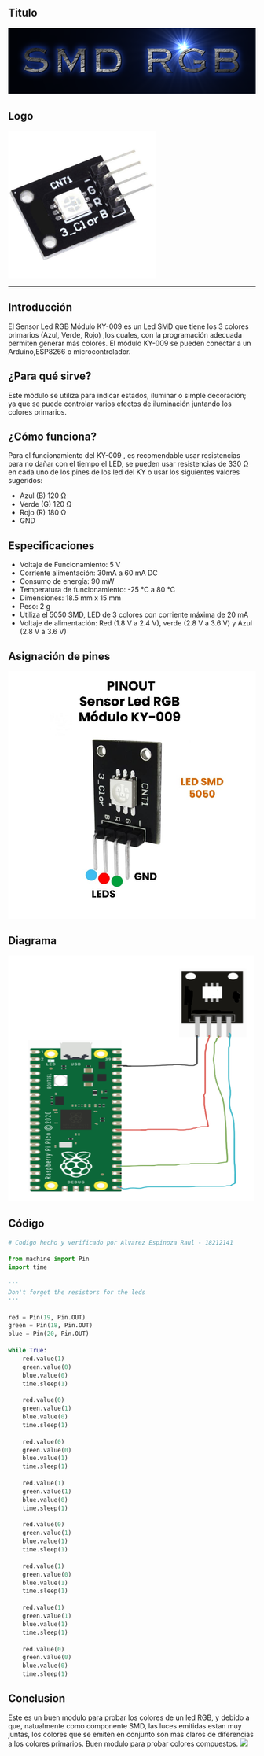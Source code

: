 ## Titulo
![](TituloSMD_RGB.png)

## Logo
<img src="logoSMD_RGB.jpg" width="300">

___
## Introducción
El Sensor Led RGB Módulo KY-009 es un Led SMD que tiene los 3 colores primarios (Azul, Verde, Rojo) ,los cuales, con la programación adecuada permiten generar más colores. El módulo KY-009 se pueden conectar a un Arduino,ESP8266 o microcontrolador.

## ¿Para qué sirve?
Este módulo se utiliza para indicar estados, iluminar o simple decoración; ya que se puede controlar varios efectos de iluminación juntando los colores primarios.

## ¿Cómo funciona?
Para el funcionamiento del KY-009 , es recomendable usar resistencias para no dañar con el tiempo el LED,  se pueden usar resistencias de 330 Ω en cada uno de los pines de los led del KY o usar los siguientes valores sugeridos:

- Azul    (B)       120 Ω
- Verde   (G)       120 Ω
- Rojo    (R)       180 Ω
- GND

## Especificaciones
- Voltaje de Funcionamiento: 5 V
- Corriente alimentación: 30mA a 60 mA DC
- Consumo de energía: 90 mW
- Temperatura de funcionamiento: -25 °C a 80 °C
- Dimensiones: 18.5 mm x 15 mm
- Peso: 2 g
- Utiliza el 5050 SMD, LED de 3 colores con corriente máxima de 20 mA
- Voltaje de alimentación: Red (1.8 V a 2.4 V), verde (2.8 V a 3.6 V) y Azul (2.8 V a 3.6 V)

## Asignación de pines
![](pinesSMD_RGB.jpg)

## Diagrama
<img src="diagramaSMD_RGB.png" width="500" height="500">

## Código
```python
# Codigo hecho y verificado por Alvarez Espinoza Raul - 18212141

from machine import Pin
import time

'''
Don't forget the resistors for the leds
'''

red = Pin(19, Pin.OUT)
green = Pin(18, Pin.OUT)
blue = Pin(20, Pin.OUT)

while True:
    red.value(1)
    green.value(0)
    blue.value(0)
    time.sleep(1)
    
    red.value(0)
    green.value(1)
    blue.value(0)
    time.sleep(1)
    
    red.value(0)
    green.value(0)
    blue.value(1)
    time.sleep(1)
    
    red.value(1)
    green.value(1)
    blue.value(0)
    time.sleep(1)
    
    red.value(0)
    green.value(1)
    blue.value(1)
    time.sleep(1)
    
    red.value(1)
    green.value(0)
    blue.value(1)
    time.sleep(1)
    
    red.value(1)
    green.value(1)
    blue.value(1)
    time.sleep(1)
    
    red.value(0)
    green.value(0)
    blue.value(0)
    time.sleep(1)
```

## Conclusion
Este es un buen modulo para probar los colores de un led RGB, y debido a que, natualmente como componente SMD, las luces emitidas estan muy juntas, los colores que se emiten en conjunto son mas claros de diferencias a los colores primarios. Buen modulo para probar colores compuestos.
![](demo_rgb.gif)
